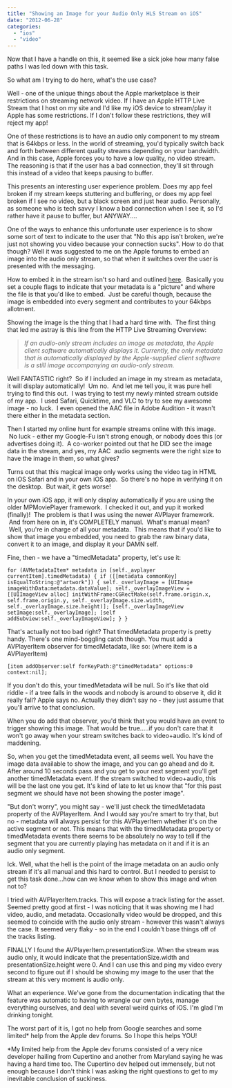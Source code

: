 ```yaml
---
title: "Showing an Image for your Audio Only HLS Stream on iOS"
date: "2012-06-28"
categories: 
  - "ios"
  - "video"
---
```


Now that I have a handle on this, it seemed like a sick joke how many false paths I was led down with this task.

So what am I trying to do here, what's the use case?

Well - one of the unique things about the Apple marketplace is their restrictions on streaming network video. If I have an Apple HTTP Live Stream that I host on my site and I'd like my iOS device to stream/play it Apple has some restrictions. If I don't follow these restrictions, they will reject my app!

One of these restrictions is to have an audio only component to my stream that is 64kbps or less. In the world of streaming, you'd typically switch back and forth between different quality streams depending on your bandwidth. And in this case, Apple forces you to have a low quality, no video stream. The reasoning is that if the user has a bad connection, they'll sit through this instead of a video that keeps pausing to buffer.

This presents an interesting user experience problem. Does my app feel broken if my stream keeps stuttering and buffering, or does my app feel broken if I see no video, but a black screen and just hear audio. Personally, as someone who is tech savvy I know a bad connection when I see it, so I'd rather have it pause to buffer, but ANYWAY....

One of the ways to enhance this unfortunate user experience is to show some sort of text to indicate to the user that "No this app isn't broken, we're just not showing you video because your connection sucks". How to do that though? Well it was suggested to me on the Apple forums to embed an image into the audio only stream, so that when it switches over the user is presented with the messaging.

How to embed it in the stream isn't so hard and outlined [here](http://developer.apple.com/library/ios/#documentation/networkinginternet/conceptual/streamingmediaguide/UsingHTTPLiveStreaming/UsingHTTPLiveStreaming.html#//apple_ref/doc/uid/TP40008332-CH102-SW1).  Basically you set a couple flags to indicate that your metadata is a "picture" and where the file is that you'd like to embed.  Just be careful though, because the image is embedded into every segment and contributes to your 64kbps allotment.

Showing the image is the thing that I had a hard time with.  The first thing that led me astray is this line from the HTTP Live Streaming Overview:

> _If an audio-only stream includes an image as metadata, the Apple client software automatically displays it. Currently, the only metadata that is automatically displayed by the Apple-supplied client software is a still image accompanying an audio-only stream._

Well FANTASTIC right?  So if I included an image in my stream as metadata, it will display automatically!  Um no.  And let me tell you, it was pure hell trying to find this out.  I was trying to test my newly minted stream outside of my app.  I used Safari, Quicktime, and VLC to try to see my awesome image - no luck.  I even opened the AAC file in Adobe Audition - it wasn't there either in the metadata section.

Then I started my online hunt for example streams online with this image.  No luck - either my Google-Fu isn't strong enough, or nobody does this (or advertises doing it).  A co-worker pointed out that he DID see the image data in the stream, and yes, my AAC  audio segments were the right size to have the image in them, so what gives?

Turns out that this magical image only works using the video tag in HTML on iOS Safari and in your own iOS app.  So there's no hope in verifying it on the desktop.  But wait, it gets worse!

In your own iOS app, it will only display automatically if you are using the older MPMoviePlayer framework.  I checked it out, and yup it worked (finally)!  The problem is that I was using the newer AVPlayer framework.  And from here on in, it's COMPLETELY manual.  What's manual mean?  Well, you're in charge of all your metadata.  This means that if you'd like to show that image you embedded, you need to grab the raw binary data, convert it to an image, and display it your DAMN self.

Fine, then - we have a "timedMetadata" property, let's use it:

`for (AVMetadataItem* metadata in [self._avplayer currentItem].timedMetadata) { if ([[metadata commonKey] isEqualToString:@"artwork"]) { self._overlayImage = [UIImage imageWithData:metadata.dataValue]; self._overlayImageView = [[UIImageView alloc] initWithFrame:CGRectMake(self.frame.origin.x, self.frame.origin.y, self._overlayImage.size.width, self._overlayImage.size.height)]; [self._overlayImageView setImage:self._overlayImage]; [self addSubview:self._overlayImageView]; } }`

That's actually not too bad right? That timedMetadata property is pretty handy. There's one mind-boggling catch though. You must add a AVPlayerItem observer for timedMetadata, like so: (where item is a AVPlayerItem)

`[item addObserver:self forKeyPath:@"timedMetadata" options:0 context:nil];`

If you don't do this, your timedMetadata will be null. So it's like that old riddle - if a tree falls in the woods and nobody is around to observe it, did it really fall? Apple says no. Actually they didn't say no - they just assume that you'll arrive to that conclusion.

When you do add that observer, you'd think that you would have an event to trigger showing this image. That would be true.....if you don't care that it won't go away when your stream switches back to video+audio. It's kind of maddening.

So, when you get the timedMetadata event, all seems well. You have the image data available to show the image, and you can go ahead and do it. After around 10 seconds pass and you get to your next segment you'll get another timedMetadata event. If the stream switched to video+audio, this will be the last one you get. It's kind of late to let us know that "for this past segment we should have not been showing the poster image".

"But don't worry", you might say - we'll just check the timedMetadata property of the AVPlayerItem. And I would say you're smart to try that, but no - metadata will always persist for this AVPlayerItem whether it's on the active segment or not. This means that with the timedMetadata property or timedMetadata events there seems to be absolutely no way to tell if the segment that you are currently playing has metadata on it and if it is an audio only segment.

Ick. Well, what the hell is the point of the image metadata on an audio only stream if it's all manual and this hard to control. But I needed to persist to get this task done...how can we know when to show this image and when not to?

I tried with AVPlayerItem.tracks. This will expose a track listing for the asset. Seemed pretty good at first - I was noticing that it was showing me I had video, audio, and metadata. Occasionally video would be dropped, and this seemed to coincide with the audio only stream - however this wasn't always the case. It seemed very flaky - so in the end I couldn't base things off of the tracks listing.

FINALLY I found the AVPlayerItem.presentationSize. When the stream was audio only, it would indicate that the presentationSize.width and presentationSize.height were 0. And I can use this and ping my video every second to figure out if I should be showing my image to the user that the stream at this very moment is audio only.

What an experience. We've gone from the documentation indicating that the feature was automatic to having to wrangle our own bytes, manage everything ourselves, and deal with several weird quirks of iOS. I'm glad I'm drinking tonight.

The worst part of it is, I got no help from Google searches and some limited\* help from the Apple dev forums. So I hope this helps YOU!

\*My limited help from the Apple dev forums consisted of a very nice developer hailing from Cupertino and another from Maryland saying he was having a hard time too. The Cupertino dev helped out immensely, but not enough because I don't think I was asking the right questions to get to my inevitable conclusion of suckiness.
